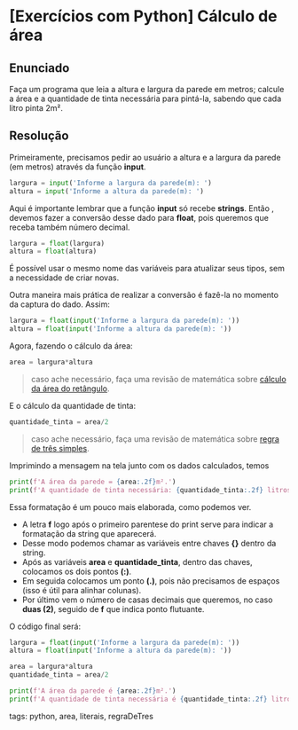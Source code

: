 # [Exercícios com Python] Cálculo de área

## Enunciado

Faça um programa que leia a altura e largura da parede em metros; calcule a área e a quantidade
de tinta necessária para pintá-la, sabendo que cada litro pinta 2m².

## Resolução

Primeiramente, precisamos pedir ao usuário a altura e a largura da parede (em metros) através da função **input**.

```py
largura = input('Informe a largura da parede(m): ')
altura = input('Informe a altura da parede(m): ')
```

Aqui é importante lembrar que a função **input** só recebe **strings**. Então , devemos fazer a conversão desse dado para **float**, pois queremos que receba também número decimal.

```py
largura = float(largura)
altura = float(altura)
```

É possível usar o mesmo nome das variáveis para atualizar seus tipos, sem a necessidade de criar novas.

Outra maneira mais prática de realizar a conversão é fazê-la no momento da captura do dado. Assim:

```py
largura = float(input('Informe a largura da parede(m): '))
altura = float(input('Informe a altura da parede(m): '))
```

Agora, fazendo o cálculo da área:

```py
area = largura*altura
```

>caso ache necessário, faça uma revisão de matemática sobre [cálculo da área do retângulo](https://www.youtube.com/watch?v=W3pE970YBrE).

E o cálculo da quantidade de tinta:

```py
quantidade_tinta = area/2
```

> caso ache necessário, faça uma revisão de matemática sobre [regra de três simples](https://www.youtube.com/watch?v=7gK3-QG363o).

Imprimindo a mensagem na tela junto com os dados calculados, temos

```py
print(f'A área da parede = {area:.2f}m².')
print(f'A quantidade de tinta necessária: {quantidade_tinta:.2f} litros.')
```
Essa formatação é um pouco mais elaborada, como podemos ver.

- A letra **f** logo após o primeiro parentese do print serve para indicar a formatação da string que aparecerá.
- Desse modo podemos chamar as variáveis entre chaves **{}** dentro da string.
- Após as variáveis **area** e **quantidade_tinta**, dentro das chaves, colocamos os dois pontos **(:)**.
- Em seguida colocamos um ponto **(.)**, pois não precisamos de espaços (isso é útil para alinhar colunas).
- Por último vem o número de casas decimais que queremos, no caso **duas (2)**, seguido de **f** que indica ponto flutuante.

O código final será:

```py
largura = float(input('Informe a largura da parede(m): '))
altura = float(input('Informe a altura da parede(m): '))

area = largura*altura
quantidade_tinta = area/2

print(f'A área da parede é {area:.2f}m².')
print(f'A quantidade de tinta necessária é {quantidade_tinta:.2f} litros.')
```

tags: python, area, literais, regraDeTres
